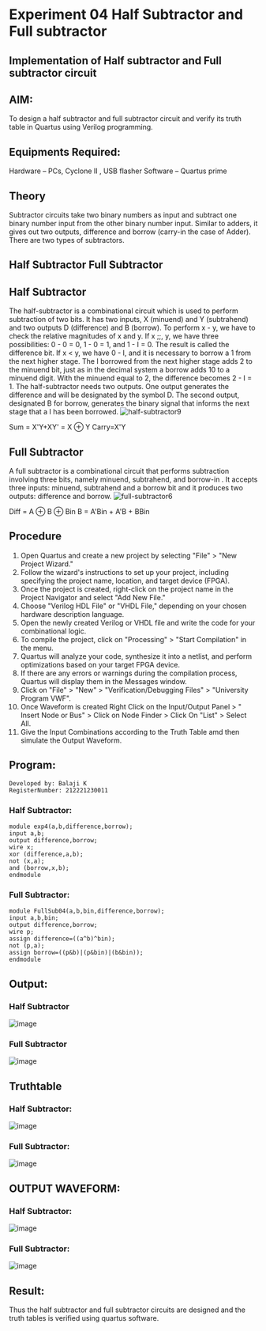 # Experiment 04 Half Subtractor and Full subtractor
## Implementation of Half subtractor and Full subtractor circuit
## AIM:
To design a half subtractor and full subtractor circuit and verify its truth table in Quartus using Verilog programming.

## Equipments Required:

Hardware – PCs, Cyclone II , USB flasher Software – Quartus prime

## Theory
Subtractor circuits take two binary numbers as input and subtract one binary number input from the other binary number input. Similar to adders, it gives out two outputs, difference and borrow (carry-in the case of Adder). There are two types of subtractors.

## Half Subtractor Full Subtractor
## Half Subtractor
The half-subtractor is a combinational circuit which is used to perform subtraction of two bits. It has two inputs, X (minuend) and Y (subtrahend) and two outputs D (difference) and B (borrow). To perform x - y, we have to check the relative magnitudes of x and y. If x ;;, y, we have three possibilities: 0 - 0 = 0, 1 - 0 = 1, and 1 - I = 0. The result is called the difference bit. If x < y, we have 0 - I, and it is necessary to borrow a 1 from the next higher stage. The I borrowed from the next higher stage adds 2 to the minuend bit, just as in the decimal system a borrow adds 10 to a minuend digit. With the minuend equal to 2, the difference becomes 2 - I = 1. The half-subtractor needs two outputs. One output generates the difference and will be designated by the symbol D. The second output, designated B for borrow, generates the binary signal that informs the next stage that a I has been borrowed.
![half-subtractor9](https://user-images.githubusercontent.com/36288975/166112538-58c3bc7c-ee5d-4e6a-ac8d-8e8328efe27a.png)


Sum = X'Y+XY' = X ⊕ Y
Carry=X'Y

## Full Subtractor
A full subtractor is a combinational circuit that performs subtraction involving three bits, namely minuend, subtrahend, and borrow-in . It accepts three inputs: minuend, subtrahend and a borrow bit and it produces two outputs: difference and borrow. 
![full-subtractor6](https://user-images.githubusercontent.com/36288975/166112541-24c68359-3de8-4674-ae22-8272ffc385ed.png)


Diff = A ⊕ B ⊕ Bin B = A'Bin + A'B + BBin

## Procedure
1. Open Quartus and create a new project by selecting "File" > "New Project Wizard."
2. Follow the wizard's instructions to set up your project, including specifying the project name, location, and target device (FPGA).
3. Once the project is created, right-click on the project name in the Project Navigator and select "Add New File."
4. Choose "Verilog HDL File" or "VHDL File," depending on your chosen hardware description language.
5. Open the newly created Verilog or VHDL file and write the code for your combinational logic.
6. To compile the project, click on "Processing" > "Start Compilation" in the menu.
7. Quartus will analyze your code, synthesize it into a netlist, and perform optimizations based on your target FPGA device.
8. If there are any errors or warnings during the compilation process, Quartus will display them in the Messages window.
9. Click on "File" > "New" > "Verification/Debugging Files" > "University Program VWF".
10. Once Waveform is created Right Click on the Input/Output Panel > " Insert Node or Bus" > Click on Node Finder > Click On "List" > Select All.
11. Give the Input Combinations according to the Truth Table amd then simulate the Output Waveform.

## Program:
```
Developed by: Balaji K
RegisterNumber: 212221230011
```
### Half Subtractor:
```
module exp4(a,b,difference,borrow);
input a,b;
output difference,borrow;
wire x;
xor (difference,a,b);
not (x,a);
and (borrow,x,b);
endmodule
```
### Full Subtractor:
```
module FullSub04(a,b,bin,difference,borrow);
input a,b,bin;
output difference,borrow;
wire p;
assign difference=((a^b)^bin);
not (p,a);
assign borrow=((p&b)|(p&bin)|(b&bin));
endmodule
```

## Output:
### Half Subtractor
![image](https://github.com/ShamRathan/Experiment--03-Half-Subtractor-and-Full-subtractor/assets/93587823/8ea3e8b8-b108-4677-ab97-1543557b9199)
### Full Subtractor
![image](https://github.com/ShamRathan/Experiment--03-Half-Subtractor-and-Full-subtractor/assets/93587823/c8e5e3ea-71f0-4dbb-aac3-4c527452506c)


## Truthtable
### Half Subtractor:
![image](https://github.com/ShamRathan/Experiment--03-Half-Subtractor-and-Full-subtractor/assets/93587823/f7816d56-91f6-4132-86db-d4f5f28ecd78)
### Full Subtractor:
![image](https://github.com/ShamRathan/Experiment--03-Half-Subtractor-and-Full-subtractor/assets/93587823/ae3dd71e-a8fa-4914-baa5-23be479cd22e)

## OUTPUT WAVEFORM:
### Half Subtractor:
![image](https://github.com/ShamRathan/Experiment--03-Half-Subtractor-and-Full-subtractor/assets/93587823/04d135a7-1c3c-40ca-aa09-d4587982ace7)
### Full Subtractor:
![image](https://github.com/ShamRathan/Experiment--03-Half-Subtractor-and-Full-subtractor/assets/93587823/67ad6ca6-1b1c-4883-883e-b635f1eeb5e4)


## Result:
Thus the half subtractor and full subtractor circuits are designed and the truth tables is verified using quartus software.
